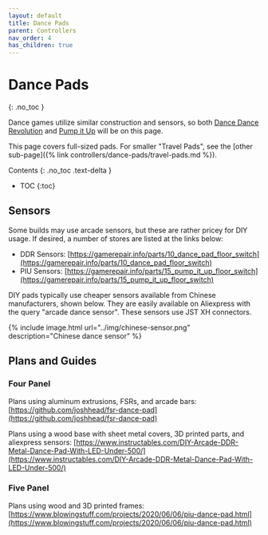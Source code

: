 ```yaml
---
layout: default
title: Dance Pads
parent: Controllers
nav_order: 4
has_children: true
---
```


# Dance Pads
{: .no_toc }

Dance games utilize similar construction and sensors, so both [Dance Dance Revolution](https://remywiki.com/DanceDanceRevolution_Information) and [Pump it Up](https://en.wikipedia.org/wiki/Pump_It_Up_(video_game_series)) will be on this page.

This page covers full-sized pads. For smaller "Travel Pads", see the [other sub-page]({% link controllers/dance-pads/travel-pads.md %}).

Contents
{: .no_toc .text-delta }

- TOC
{:toc}

## Sensors

Some builds may use arcade sensors, but these are rather pricey for DIY usage. If desired, a number of stores are listed at the links below:
* DDR Sensors: [https://gamerepair.info/parts/10_dance_pad_floor_switch](https://gamerepair.info/parts/10_dance_pad_floor_switch)
* PIU Sensors: [https://gamerepair.info/parts/15_pump_it_up_floor_switch](https://gamerepair.info/parts/15_pump_it_up_floor_switch)

DIY pads typically use cheaper sensors available from Chinese manufacturers, shown below. They are easily available on Aliexpress with the query "arcade dance sensor". These sensors use JST XH connectors.

{% include image.html url="../img/chinese-sensor.png" description="Chinese dance sensor" %}

## Plans and Guides

### Four Panel

Plans using aluminum extrusions, FSRs, and arcade bars: [https://github.com/joshhead/fsr-dance-pad](https://github.com/joshhead/fsr-dance-pad)

Plans using a wood base with sheet metal covers, 3D printed parts, and aliexpress sensors: [https://www.instructables.com/DIY-Arcade-DDR-Metal-Dance-Pad-With-LED-Under-500/](https://www.instructables.com/DIY-Arcade-DDR-Metal-Dance-Pad-With-LED-Under-500/)

### Five Panel

Plans using wood and 3D printed frames: [https://www.blowingstuff.com/projects/2020/06/06/piu-dance-pad.html](https://www.blowingstuff.com/projects/2020/06/06/piu-dance-pad.html)